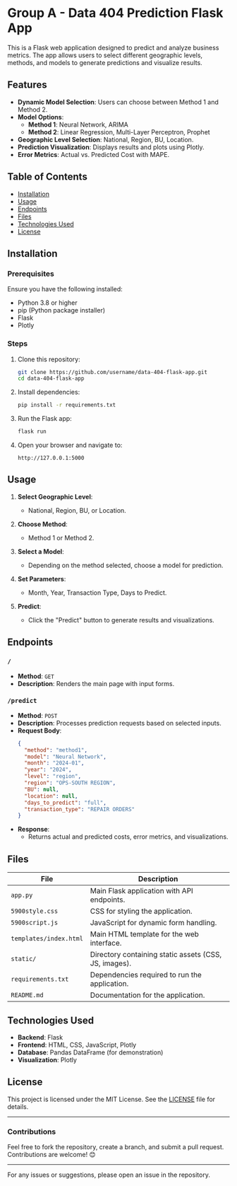# Group A - Data 404 Prediction Flask App

This is a Flask web application designed to predict and analyze business metrics. The app allows users to select different geographic levels, methods, and models to generate predictions and visualize results.

## Features
- **Dynamic Model Selection**: Users can choose between Method 1 and Method 2.
- **Model Options**:
  - **Method 1**: Neural Network, ARIMA
  - **Method 2**: Linear Regression, Multi-Layer Perceptron, Prophet
- **Geographic Level Selection**: National, Region, BU, Location.
- **Prediction Visualization**: Displays results and plots using Plotly.
- **Error Metrics**: Actual vs. Predicted Cost with MAPE.

## Table of Contents
- [Installation](#installation)
- [Usage](#usage)
- [Endpoints](#endpoints)
- [Files](#files)
- [Technologies Used](#technologies-used)
- [License](#license)

## Installation

### Prerequisites
Ensure you have the following installed:
- Python 3.8 or higher
- pip (Python package installer)
- Flask
- Plotly

### Steps
1. Clone this repository:
    ```bash
    git clone https://github.com/username/data-404-flask-app.git
    cd data-404-flask-app
    ```

2. Install dependencies:
    ```bash
    pip install -r requirements.txt
    ```

3. Run the Flask app:
    ```bash
    flask run
    ```

4. Open your browser and navigate to:
    ```
    http://127.0.0.1:5000
    ```

## Usage

1. **Select Geographic Level**:
   - National, Region, BU, or Location.
   
2. **Choose Method**:
   - Method 1 or Method 2.
   
3. **Select a Model**:
   - Depending on the method selected, choose a model for prediction.

4. **Set Parameters**:
   - Month, Year, Transaction Type, Days to Predict.

5. **Predict**:
   - Click the "Predict" button to generate results and visualizations.

## Endpoints

### `/`
- **Method**: `GET`
- **Description**: Renders the main page with input forms.

### `/predict`
- **Method**: `POST`
- **Description**: Processes prediction requests based on selected inputs.
- **Request Body**:
    ```json
    {
      "method": "method1",
      "model": "Neural Network",
      "month": "2024-01",
      "year": "2024",
      "level": "region",
      "region": "OPS-SOUTH REGION",
      "BU": null,
      "location": null,
      "days_to_predict": "full",
      "transaction_type": "REPAIR ORDERS"
    }
    ```
- **Response**:
    - Returns actual and predicted costs, error metrics, and visualizations.

## Files

| File                     | Description                                      |
|--------------------------|--------------------------------------------------|
| `app.py`                 | Main Flask application with API endpoints.       |
| `5900style.css`          | CSS for styling the application.                 |
| `5900script.js`          | JavaScript for dynamic form handling.            |
| `templates/index.html`   | Main HTML template for the web interface.        |
| `static/`                | Directory containing static assets (CSS, JS, images). |
| `requirements.txt`       | Dependencies required to run the application.    |
| `README.md`              | Documentation for the application.               |

## Technologies Used
- **Backend**: Flask
- **Frontend**: HTML, CSS, JavaScript, Plotly
- **Database**: Pandas DataFrame (for demonstration)
- **Visualization**: Plotly

## License
This project is licensed under the MIT License. See the [LICENSE](LICENSE) file for details.

---

### Contributions
Feel free to fork the repository, create a branch, and submit a pull request. Contributions are welcome! 😊

---

For any issues or suggestions, please open an issue in the repository.
